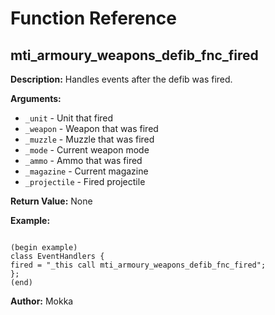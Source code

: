 # Function Reference

## mti_armoury_weapons_defib_fnc_fired

**Description:** Handles events after the defib was fired.  

**Arguments:**
- `_unit` - Unit that fired
- `_weapon` - Weapon that was fired
- `_muzzle` - Muzzle that was fired
- `_mode` - Current weapon mode
- `_ammo` - Ammo that was fired
- `_magazine` - Current magazine
- `_projectile` - Fired projectile

**Return Value:** None  

**Example:**
```

(begin example)
class EventHandlers {
fired = "_this call mti_armoury_weapons_defib_fnc_fired";
};
(end)

```

**Author:** Mokka 

